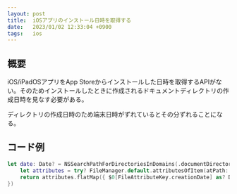 ```yaml
---
layout: post
title:  iOSアプリのインストール日時を取得する
date:   2023/01/02 12:33:04 +0900
tags:   ios
---
```


## 概要

iOS/iPadOSアプリをApp Storeからインストールした日時を取得するAPIがない。そのためインストールしたときに作成されるドキュメントディレクトリの作成日時を見なす必要がある。

ディレクトリの作成日時のため端末日時がずれているとその分ずれることになる。

## コード例

```swift
let date: Date? = NSSearchPathForDirectoriesInDomains(.documentDirectory, .userDomainMask, true).first.flatMap({ document in
    let attributes = try? FileManager.default.attributesOfItem(atPath: document)
    return attributes.flatMap({ $0[FileAttributeKey.creationDate] as? Date })
})
```
